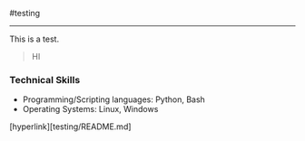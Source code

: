 #testing

---

This is a test.


>HI

### Technical Skills
 - Programming/Scripting languages: Python, Bash
 - Operating Systems: Linux, Windows

[hyperlink][testing/README.md]
